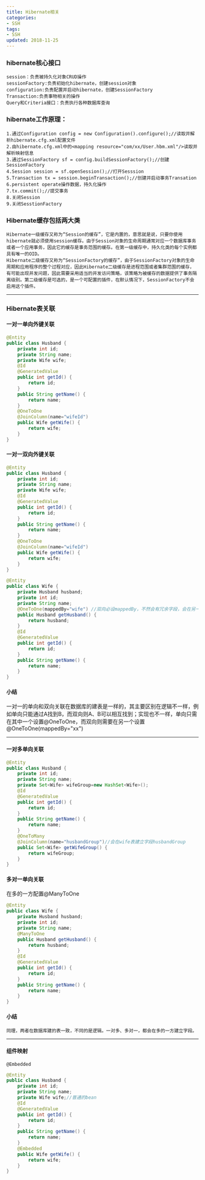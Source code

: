 ```yaml
---
title: Hibernate相关
categories: 
- SSH
tags:
- SSH
updated: 2018-11-25
---
```


### hibernate核心接口
    session：负责被持久化对象CRUD操作
    sessionFactory:负责初始化hibernate，创建session对象
    configuration:负责配置并启动hibernate，创建SessionFactory
    Transaction:负责事物相关的操作
    Query和Criteria接口：负责执行各种数据库查询

### hibernate工作原理：
    1.通过Configuration config = new Configuration().configure();//读取并解析hibernate.cfg.xml配置文件
    2.由hibernate.cfg.xml中的<mapping resource="com/xx/User.hbm.xml"/>读取并解析映射信息
    3.通过SessionFactory sf = config.buildSessionFactory();//创建SessionFactory
    4.Session session = sf.openSession();//打开Sesssion
    5.Transaction tx = session.beginTransaction();//创建并启动事务Transation
    6.persistent operate操作数据，持久化操作
    7.tx.commit();//提交事务
    8.关闭Session
    9.关闭SesstionFactory
### Hibernate缓存包括两大类
    Hibernate一级缓存又称为“Session的缓存”，它是内置的，意思就是说，只要你使用hibernate就必须使用session缓存。由于Session对象的生命周期通常对应一个数据库事务或者一个应用事务，因此它的缓存是事务范围的缓存。在第一级缓存中，持久化类的每个实例都具有唯一的OID。 
    Hibernate二级缓存又称为“SessionFactory的缓存”，由于SessionFactory对象的生命周期和应用程序的整个过程对应，因此Hibernate二级缓存是进程范围或者集群范围的缓存，有可能出现并发问题，因此需要采用适当的并发访问策略，该策略为被缓存的数据提供了事务隔离级别。第二级缓存是可选的，是一个可配置的插件，在默认情况下，SessionFactory不会启用这个插件。
---

### Hibernate表关联

#### 一对一单向外键关联

```java
@Entity
public class Husband {
	private int id;
	private String name;
	private Wife wife;
	@Id
	@GeneratedValue
	public int getId() {
		return id;
	}
	public String getName() {
		return name;
	}
	@OneToOne
	@JoinColumn(name="wifeId")
	public Wife getWife() {
		return wife;
	}
}
```
#### 一对一双向外键关联

```java
@Entity
public class Husband {
	private int id;
	private String name;
	private Wife wife;
	@Id
	@GeneratedValue
	public int getId() {
		return id;
	}
	public String getName() {
		return name;
	}
	@OneToOne
	@JoinColumn(name="wifeId")
	public Wife getWife() {
		return wife;
	}
}

@Entity
public class Wife {
	private Husband husband;
	private int id;
	private String name;
	@OneToOne(mappedBy="wife") //双向必设mappedBy，不然会有冗余字段，会在另一方生成字段wife
	public Husband getHusband() {
		return husband;
	}
	@Id
	@GeneratedValue
	public int getId() {
		return id;
	}
	public String getName() {
		return name;
	}
}
```

#### 小结
一对一的单向和双向关联在数据库的建表是一样的，其主要区别在逻辑不一样，例如单向只能通过A找到B，而双向则A、B可以相互找到；实现也不一样，单向只需在其中一个设置@OneToOne，而双向则需要在另一个设置@OneToOne(mappedBy="xx") 

---

#### 一对多单向关联

```java
@Entity
public class Husband {
	private int id;
	private String name;
	private Set<Wife> wifeGroup=new HashSet<Wife>();
	@Id
	@GeneratedValue
	public int getId() {
		return id;
	}
	public String getName() {
		return name;
	}
	@OneToMany
	@JoinColumn(name="husbandGroup")//会在wife表建立字段husbandGroup
	public Set<Wife> getWifeGroup() {
		return wifeGroup;
	}
}
```
#### 多对一单向关联

在多的一方配置@ManyToOne

```java
@Entity
public class Wife {
	private Husband husband;
	private int id;
	private String name;
	@ManyToOne
	public Husband getHusband() {
		return husband;
	}
	@Id
	@GeneratedValue
	public int getId() {
		return id;
	}
	public String getName() {
		return name;
	}
}
```
#### 小结

	同理，两者在数据库建的表一致，不同的是逻辑。一对多、多对一，都会在多的一方建立字段。

---

#### 组件映射
	@Embedded
 
```java
@Entity
public class Husband {
	private int id;
	private String name;
	private Wife wife;//普通的bean
	@Id
	@GeneratedValue
	public int getId() {
		return id;
	}
	public String getName() {
		return name;
	}
	@Embedded
	public Wife getWife() {
		return wife;
	}
}
```